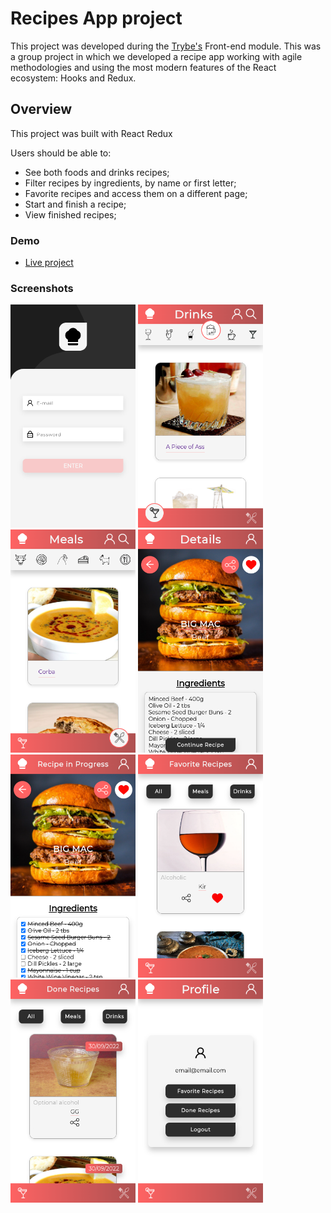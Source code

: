 # Recipes App project

This project was developed during the [Trybe's](https://www.betrybe.com/) Front-end module.
This was a group project in which we developed a recipe app working with agile methodologies and using the most modern features of the React ecosystem: Hooks and Redux.

## Overview

This project was built with React Redux

Users should be able to:

- See both foods and drinks recipes;
- Filter recipes by ingredients, by name or first letter;
- Favorite recipes and access them on a different page;
- Start and finish a recipe;
- View finished recipes;

### Demo
- [Live project](https://viniciuslacerda-recipes-app.vercel.app/)

### Screenshots
<div>
  <img src="rdm1.png" alt="1" width="200"/>
  <img src="rdm2.png" alt="2" width="200"/>
  <img src="rdm3.png" alt="3" width="200"/>
  <img src="rdm4.png" alt="4" width="200"/>
  <img src="rdm5.png" alt="5" width="200"/>
  <img src="rdm6.png" alt="6" width="200"/>
  <img src="rdm7.png" alt="7" width="200"/>
  <img src="rdm8.png" alt="8" width="200"/>
</div>
